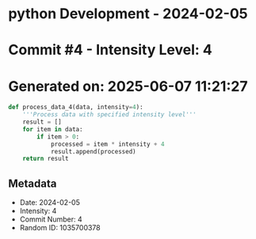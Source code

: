 ﻿# python Development - 2024-02-05
# Commit #4 - Intensity Level: 4
# Generated on: 2025-06-07 11:21:27
```python
def process_data_4(data, intensity=4):
    '''Process data with specified intensity level'''
    result = []
    for item in data:
        if item > 0:
            processed = item * intensity + 4
            result.append(processed)
    return result
```
## Metadata
- Date: 2024-02-05
- Intensity: 4
- Commit Number: 4
- Random ID: 1035700378
